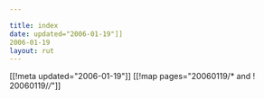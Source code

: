 ```yaml
---

title: index
date: updated="2006-01-19"]]
2006-01-19
layout: rut
---
```


[[!meta updated="2006-01-19"]]
[[!map pages="20060119/* and ! 20060119/*/*"]]
